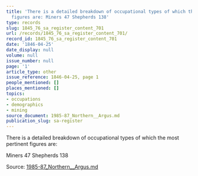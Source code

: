 ```yaml
---
title: 'There is a detailed breakdown of occupational types of which the most pertinent
  figures are: Miners 47 Shepherds 138'
type: records
slug: 1845_76_sa_register_content_701
url: /records/1845_76_sa_register_content_701/
record_id: 1845_76_sa_register_content_701
date: '1846-04-25'
date_display: null
volume: null
issue_number: null
page: '1'
article_type: other
issue_reference: 1846-04-25, page 1
people_mentioned: []
places_mentioned: []
topics:
- occupations
- demographics
- mining
source_document: 1985-87_Northern__Argus.md
publication_slug: sa-register
---
```


There is a detailed breakdown of occupational types of which the most pertinent figures are:

Miners	47	Shepherds	138

Source: [1985-87_Northern__Argus.md](/downloads/markdown/1985-87_Northern__Argus.md)

